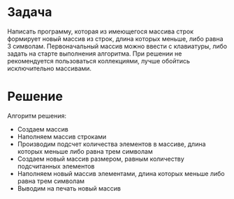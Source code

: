 # Задача #
Написать программу, которая из имеющегося массива строк формирует новый массив из строк, длина которых меньше, либо равна 3 символам. 
Первоначальный массив можно ввести с клавиатуры, либо задать на старте выполнения алгоритма. 
При решении не рекомендуется пользоваться коллекциями, лучше обойтись исключительно массивами.
# Решение #
Алгоритм решения:
* Создаем массив
* Наполняем массив строками
* Производим подсчет количества элементов в массиве, длина которых меньше либо равна трем символам
* Создаем новый массив размером, равным количеству подсчитанных элементов
* Наполняем новый массив элементами, длина которых меньше либо равна трем символам
* Выводим на печать новый массив